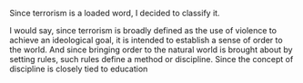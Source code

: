 Since terrorism is a loaded word, I decided to classify it.

I would say, since terrorism is broadly defined as the use of violence to achieve an ideological goal, it is intended to establish a sense of order to the world. And since bringing order to the natural world is brought about by setting rules, such rules define a method or discipline. Since the concept of discipline is closely tied to education
